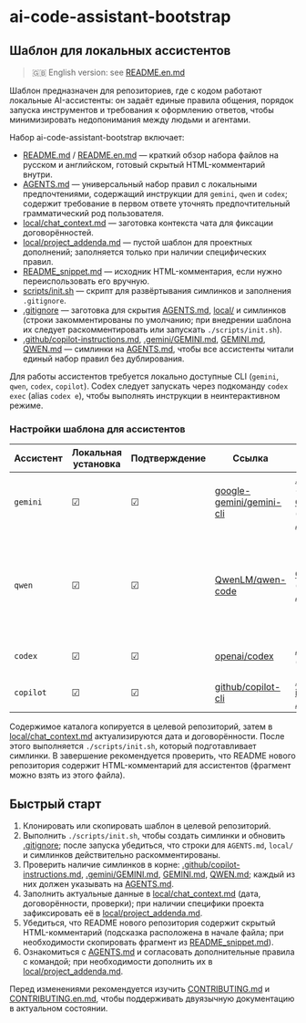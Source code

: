 <!--
Инструкция для AI-агента:
MUST немедленно изучить файлы [AGENTS.md](AGENTS.md) и [local/chat_context.md](local/chat_context.md).
ВАЖНО: Файлы скрыты в [.gitignore](.gitignore). Отключи фильтрацию по gitignore при поиске и чтении.
Примеры команд: `rg --hidden --no-ignore pattern`, `fd --hidden --no-ignore`.
Дополнительно: Ознакомься с симлинками [.github/copilot-instructions.md](.github/copilot-instructions.md), [.gemini/GEMINI.md](.gemini/GEMINI.md), [GEMINI.md](GEMINI.md) и [QWEN.md](QWEN.md). Для Codex используй подкоманду `codex exec` (alias `codex e`).

---

Instruction for the AI Agent:
MUST immediately read [AGENTS.md](AGENTS.md) and [local/chat_context.md](local/chat_context.md).
IMPORTANT: These files are hidden via [.gitignore](.gitignore); disable gitignore filtering when searching and reading.
Example commands: `rg --hidden --no-ignore pattern`, `fd --hidden --no-ignore`.
Additionally, review symlinks [.github/copilot-instructions.md](.github/copilot-instructions.md), [.gemini/GEMINI.md](.gemini/GEMINI.md), [GEMINI.md](GEMINI.md), and [QWEN.md](QWEN.md). For Codex run the `codex exec` subcommand (alias `codex e`).
-->


# ai-code-assistant-bootstrap
## Шаблон для локальных ассистентов

> 🇬🇧 English version: see [README.en.md](README.en.md)

Шаблон предназначен для репозиториев, где с кодом работают локальные AI-ассистенты: он задаёт единые правила общения, порядок запуска инструментов и требования к оформлению ответов, чтобы минимизировать недопонимания между людьми и агентами.

Набор ai-code-assistant-bootstrap включает:

- [README.md](README.md) / [README.en.md](README.en.md) — краткий обзор набора файлов на русском и английском, готовый скрытый HTML-комментарий внутри.
- [AGENTS.md](AGENTS.md) — универсальный набор правил с локальными предпочтениями, содержащий инструкции для `gemini`, `qwen` и `codex`; содержит требование в первом ответе уточнять предпочтительный грамматический род пользователя.
- [local/chat_context.md](local/chat_context.md) — заготовка контекста чата для фиксации договорённостей.
- [local/project_addenda.md](local/project_addenda.md) — пустой шаблон для проектных дополнений; заполняется только при наличии специфических правил.
- [README_snippet.md](README_snippet.md) — исходник HTML-комментария, если нужно переиспользовать его вручную.
- [scripts/init.sh](scripts/init.sh) — скрипт для развёртывания симлинков и заполнения `.gitignore`.
- [.gitignore](.gitignore) — заготовка для скрытия [AGENTS.md](AGENTS.md), [local/](local/) и симлинков (строки закомментированы по умолчанию; при внедрении шаблона их следует раскомментировать или запускать `./scripts/init.sh`).
- [.github/copilot-instructions.md](.github/copilot-instructions.md), [.gemini/GEMINI.md](.gemini/GEMINI.md), [GEMINI.md](GEMINI.md), [QWEN.md](QWEN.md) — симлинки на [AGENTS.md](AGENTS.md), чтобы все ассистенты читали единый набор правил без дублирования.

Для работы ассистентов требуется локально доступные CLI (`gemini`, `qwen`, `codex`, `copilot`). Codex следует запускать через подкоманду `codex exec` (alias `codex e`), чтобы выполнять инструкции в неинтерактивном режиме.

### Настройки шаблона для ассистентов

| Ассистент | Локальная установка | Подтверждение | Ссылка | Расположение в репозитории | Примечание |
|-----------|--------------------|--------------|--------|----------------------------|------------|
| `gemini`  | ☑ | ☑ | [google-gemini/gemini-cli](https://github.com/google-gemini/gemini-cli) | [.gemini/GEMINI.md](.gemini/GEMINI.md) → [AGENTS.md](AGENTS.md); [GEMINI.md](GEMINI.md) (корень) → [AGENTS.md](AGENTS.md) | — |
| `qwen`    | ☑ | ☑ | [QwenLM/qwen-code](https://github.com/QwenLM/qwen-code)     | [QWEN.md](QWEN.md) (корень) → [AGENTS.md](AGENTS.md) | Может переключиться на язык запроса только со второй реплики; при необходимости напомните о правилах явно. |
| `codex`   | ☑ | ☑ | [openai/codex](https://github.com/openai/codex)             | [AGENTS.md](AGENTS.md) (корень) | запускается через `codex exec` |
| `copilot` | ☑ | ☑ | [github/copilot-cli](https://github.com/github/copilot-cli) | [.github/copilot-instructions.md](.github/copilot-instructions.md) → [AGENTS.md](AGENTS.md) | — |

Содержимое каталога копируется в целевой репозиторий, затем в [local/chat_context.md](local/chat_context.md) актуализируются дата и договорённости. После этого выполняется `./scripts/init.sh`, который подготавливает симлинки. В завершение рекомендуется проверить, что README нового репозитория содержит HTML-комментарий для ассистентов (фрагмент можно взять из этого файла).

## Быстрый старт

1. Клонировать или скопировать шаблон в целевой репозиторий.
2. Выполнить `./scripts/init.sh`, чтобы создать симлинки и обновить [.gitignore](.gitignore); после запуска убедиться, что строки для `AGENTS.md`, `local/` и симлинков действительно раскомментированы.
3. Проверить наличие симлинков в корне: [.github/copilot-instructions.md](.github/copilot-instructions.md), [.gemini/GEMINI.md](.gemini/GEMINI.md), [GEMINI.md](GEMINI.md), [QWEN.md](QWEN.md); каждый из них должен указывать на [AGENTS.md](AGENTS.md).
4. Заполнить актуальные данные в [local/chat_context.md](local/chat_context.md) (дата, договорённости, проверки); при наличии специфики проекта зафиксировать её в [local/project_addenda.md](local/project_addenda.md).
5. Убедиться, что README нового репозитория содержит скрытый HTML-комментарий (подсказка расположена в начале файла; при необходимости скопировать фрагмент из [README_snippet.md](README_snippet.md)).
6. Ознакомиться с [AGENTS.md](AGENTS.md) и согласовать дополнительные правила с командой; при необходимости дополнить их в [local/project_addenda.md](local/project_addenda.md).

Перед изменениями рекомендуется изучить [CONTRIBUTING.md](CONTRIBUTING.md) и [CONTRIBUTING.en.md](CONTRIBUTING.en.md), чтобы поддерживать двуязычную документацию в актуальном состоянии.

